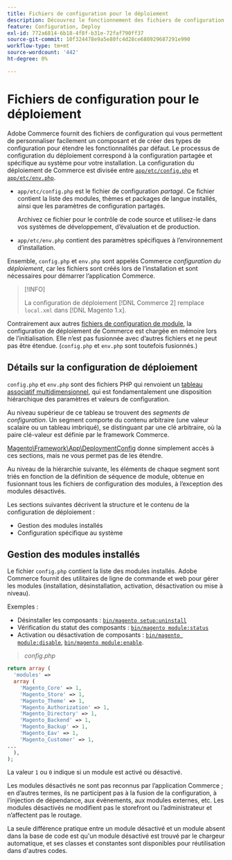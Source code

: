 ```yaml
---
title: Fichiers de configuration pour le déploiement
description: Découvrez le fonctionnement des fichiers de configuration pour le déploiement de l’application Adobe Commerce. Découvrez les bonnes pratiques de gestion des configurations partagées et spécifiques au système.
feature: Configuration, Deploy
exl-id: 772a6814-6b18-4f8f-b31e-72faf790ff37
source-git-commit: 10f324478e9a5e80fc4d28ce680929687291e990
workflow-type: tm+mt
source-wordcount: '442'
ht-degree: 0%

---
```


# Fichiers de configuration pour le déploiement

Adobe Commerce fournit des fichiers de configuration qui vous permettent de personnaliser facilement un composant et de créer des types de configuration pour étendre les fonctionnalités par défaut. Le processus de configuration du déploiement correspond à la configuration partagée et spécifique au système pour votre installation. La configuration du déploiement de Commerce est divisée entre [`app/etc/config.php`](../reference/config-reference-configphp.md) et [`app/etc/env.php`](../reference/config-reference-envphp.md).

- `app/etc/config.php` est le fichier de configuration _partagé_.
Ce fichier contient la liste des modules, thèmes et packages de langue installés, ainsi que les paramètres de configuration partagés.

  Archivez ce fichier pour le contrôle de code source et utilisez-le dans vos systèmes de développement, d’évaluation et de production.

- `app/etc/env.php` contient des paramètres spécifiques à l’environnement d’installation.

Ensemble, `config.php` et `env.php` sont appelés Commerce _configuration du déploiement_, car les fichiers sont créés lors de l’installation et sont nécessaires pour démarrer l’application Commerce.

>[!INFO]
>
>La configuration de déploiement [!DNL Commerce 2] remplace `local.xml` dans [!DNL Magento 1.x].

Contrairement aux autres [fichiers de configuration de module](../reference/module-files.md), la configuration de déploiement de Commerce est chargée en mémoire lors de l’initialisation. Elle n’est pas fusionnée avec d’autres fichiers et ne peut pas être étendue. (`config.php` et `env.php` sont toutefois fusionnés.)

## Détails sur la configuration de déploiement

`config.php` et `env.php` sont des fichiers PHP qui renvoient un [tableau associatif multidimensionnel](https://www.w3schools.com:443/php/php_arrays.asp), qui est fondamentalement une disposition hiérarchique des paramètres et valeurs de configuration.

Au niveau supérieur de ce tableau se trouvent des _segments de configuration_. Un segment comporte du contenu arbitraire (une valeur scalaire ou un tableau imbriqué), se distinguant par une clé arbitraire, où la paire clé-valeur est définie par le framework Commerce.

[Magento\Framework\App\DeploymentConfig](https://github.com/magento/magento2/blob/2.4/lib/internal/Magento/Framework/App/DeploymentConfig.php) donne simplement accès à ces sections, mais ne vous permet pas de les étendre.

Au niveau de la hiérarchie suivante, les éléments de chaque segment sont triés en fonction de la définition de séquence de module, obtenue en fusionnant tous les fichiers de configuration des modules, à l’exception des modules désactivés.

Les sections suivantes décrivent la structure et le contenu de la configuration de déploiement :

- Gestion des modules installés
- Configuration spécifique au système

## Gestion des modules installés

Le fichier `config.php` contient la liste des modules installés. Adobe Commerce fournit des utilitaires de ligne de commande et web pour gérer les modules (installation, désinstallation, activation, désactivation ou mise à niveau).

Exemples :

- Désinstaller les composants : [`bin/magento setup:uninstall`](../../installation/tutorials/uninstall-modules.md)
- Vérification du statut des composants : [`bin/magento module:status`](https://experienceleague.adobe.com/fr/docs/commerce-operations/tools/cli-reference/commerce-on-premises#modulestatus)
- Activation ou désactivation de composants : [`bin/magento module:disable`](../../installation/tutorials/manage-modules.md), [`bin/magento module:enable`](../../installation/tutorials/manage-modules.md).

> _config.php_

```php
return array (
  'modules' =>
  array (
    'Magento_Core' => 1,
    'Magento_Store' => 1,
    'Magento_Theme' => 1,
    'Magento_Authorization' => 1,
    'Magento_Directory' => 1,
    'Magento_Backend' => 1,
    'Magento_Backup' => 1,
    'Magento_Eav' => 1,
    'Magento_Customer' => 1,
...
  ),
);
```

La valeur `1` ou `0` indique si un module est activé ou désactivé.

Les modules désactivés ne sont pas reconnus par l’application Commerce ; en d’autres termes, ils ne participent pas à la fusion de la configuration, à l’injection de dépendance, aux événements, aux modules externes, etc. Les modules désactivés ne modifient pas le storefront ou l’administrateur et n’affectent pas le routage.

La seule différence pratique entre un module désactivé et un module absent dans la base de code est qu&#39;un module désactivé est trouvé par le chargeur automatique, et ses classes et constantes sont disponibles pour réutilisation dans d&#39;autres codes.

